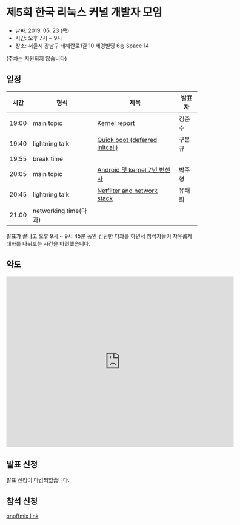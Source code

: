 # 제5회 한국 리눅스 커널 개발자 모임

* 날짜: 2019. 05. 23 (목)
* 시간: 오후 7시 ~ 9시
* 장소: 서울시 강남구 테헤란로1길 10 세경빌딩 6층 Space 14

(주차는 지원되지 않습니다)

## 일정

| 시간 | 형식 | 제목 | 발표자 |
|----|----|----|----|
| 19:00 | main topic | [Kernel report](session-01/) | 김준수 |
| 19:40 | lightning talk | [Quick boot (deferred initcall)](lightning-01/) | 구본규 |
| 19:55 | break time | | |
| 20:05 | main topic | [Android 및 kernel 7년 변천사](session-02/) | 박주형 |
| 20:45 | lightning talk | [Netfilter and network stack](lightning-02/) | 유태희 |
| 21:00 | networking time(다과) | | |

발표가 끝나고 오후 9시 ~ 9시 45분 동안 간단한 다과를 하면서 참석자들이
자유롭게 대화를 나눠보는 시간을 마련했습니다.

## 약도

<iframe src="https://www.google.com/maps/embed?pb=!1m18!1m12!1m3!1d3165.3813068958966!2d127.0260237156785!3d37.49892393575433!2m3!1f0!2f0!3f0!3m2!1i1024!2i768!4f13.1!3m3!1m2!1s0x357ca159c6933cb5%3A0x86c77fee3208529c!2z7ISc7Jq47Yq567OE7IucIOqwleuCqOq1rCDsl63sgrzrj5kg7YWM7Zek656A66GcMeq4uCAxMA!5e0!3m2!1sko!2skr!4v1556861077691!5m2!1sko!2skr" width="600" height="450" frameborder="0" style="border:0" allowfullscreen></iframe>

## 발표 신청
발표 신청이 마감되었습니다.

## 참석 신청
[onoffmix link](https://www.onoffmix.com/event/178349)

